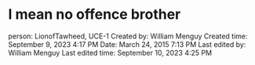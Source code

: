 # I mean no offence brother

person: LionofTawheed, UCE-1
Created by: William Menguy
Created time: September 9, 2023 4:17 PM
Date: March 24, 2015 7:13 PM
Last edited by: William Menguy
Last edited time: September 10, 2023 4:25 PM